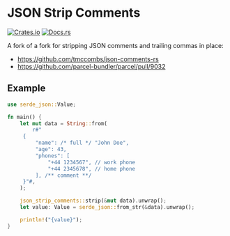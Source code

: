 # JSON Strip Comments

[![Crates.io][crates-badge]][crates-url]
[![Docs.rs][docs-badge]][docs-url]

[crates-badge]: https://img.shields.io/crates/d/json-strip-comments?label=crates.io
[crates-url]: https://crates.io/crates/json-strip-comments
[docs-badge]: https://img.shields.io/docsrs/json-strip-comments
[docs-url]: https://docs.rs/json-strip-comments

A fork of a fork for stripping JSON comments and trailing commas in place:

* https://github.com/tmccombs/json-comments-rs
* https://github.com/parcel-bundler/parcel/pull/9032

## Example

```rust
use serde_json::Value;

fn main() {
    let mut data = String::from(
        r#"
     {
         "name": /* full */ "John Doe",
         "age": 43,
         "phones": [
             "+44 1234567", // work phone
             "+44 2345678", // home phone
         ], /** comment **/
     }"#,
    );

    json_strip_comments::strip(&mut data).unwrap();
    let value: Value = serde_json::from_str(&data).unwrap();

    println!("{value}");
}
```
